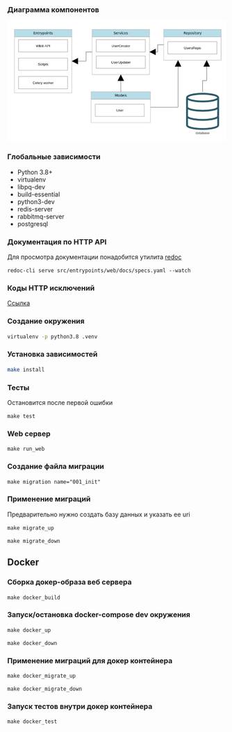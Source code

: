 ### Диаграмма компонентов
![Диаграмма компонентов](components_diagram.png)

### Глобальные зависимости
* Python 3.8+
* virtualenv
* libpq-dev
* build-essential 
* python3-dev
* redis-server
* rabbitmq-server
* postgresql

### Документация по HTTP API
Для просмотра документации понадобится утилита [redoc](https://github.com/Redocly/redoc)
```shell
redoc-cli serve src/entrypoints/web/docs/specs.yaml --watch
```

### Коды HTTP исключений
[Ссылка](src/entrypoints/web/errors/errors_desc.md)

### Создание окружения
```bash
virtualenv -p python3.8 .venv
```
### Установка зависимостей
```bash
make install
```

### Тесты
Остановится после первой ошибки
```shell
make test
```

### Web сервер
```shell
make run_web
```

### Создание файла миграции
```shell
make migration name="001_init"
```

### Применение миграций
Предварительно нужно создать базу данных и указать ее uri
```shell
make migrate_up
```
```shell
make migrate_down
```

## Docker

### Сборка докер-образа веб сервера
```shell
make docker_build
```

### Запуск/остановка docker-compose dev окружения
```shell
make docker_up
```
```shell
make docker_down
```

### Применение миграций для докер контейнера
```shell
make docker_migrate_up
```
```shell
make docker_migrate_down
```

### Запуск тестов внутри докер контейнера
```shell
make docker_test
```
